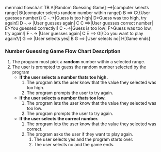    mermaid
flowchart TB
    A[Random Guessing Game] -->|computer selects range| B((computer selects random number within range))
    B ==> C{{User guesses number}}
    C -.->|Guess is too high| D>Guess was too high, try again!]
     D -.-> |User guesses again| C
    C ==>|User guesses correct number| E>You guessed correctly!]
    C -.->|Guess is too low| F>Guess was too low, try again!]
    F -.-> |User guesses again| C
    E ==> G[\Do you want to play again?/]
    G ==> |User selects yes| B
    G ==> |User selects no| H[Game ends]
    
   
### Number Guessing Game Flow Chart Description
 1. The program must pick a **random** number within a selected range.
 2. The user is prompted to guess the random number selected by the program
    - **If the user selects a number thats too high.**
        1. The program lets the user know that the value they selected was too high.
        2. The program prompts the user to try again.
    - **If the user selects a number thats too low.**
        1. The program lets the user know that the value they selected was too low.
        2. The program prompts the user to try again.
    - **If the user selects the correct number.**
        1. The program lets the user know that the value they selected was correct.
        2. The program asks the user if they want to play again.
            1. The user selects yes and the program starts over.
            2. The user selects no and the game ends.